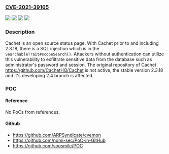 ### [CVE-2021-39165](https://cve.mitre.org/cgi-bin/cvename.cgi?name=CVE-2021-39165)
![](https://img.shields.io/static/v1?label=Product&message=Cachet&color=blue)
![](https://img.shields.io/static/v1?label=Version&message=n%2Fa&color=blue)
![](https://img.shields.io/static/v1?label=Vulnerability&message=CWE-287%3A%20Improper%20Authentication&color=brighgreen)
![](https://img.shields.io/static/v1?label=Vulnerability&message=CWE-89%3A%20Improper%20Neutralization%20of%20Special%20Elements%20used%20in%20an%20SQL%20Command%20('SQL%20Injection')&color=brighgreen)

### Description

Cachet is an open source status page. With Cachet prior to and including 2.3.18, there is a SQL injection which is in the `SearchableTrait#scopeSearch()`. Attackers without authentication can utilize this vulnerability to exfiltrate sensitive data from the database such as administrator's password and session. The original repository of Cachet <https://github.com/CachetHQ/Cachet> is not active, the stable version 2.3.18 and it's developing 2.4 branch is affected.

### POC

#### Reference
No PoCs from references.

#### Github
- https://github.com/ARPSyndicate/cvemon
- https://github.com/nomi-sec/PoC-in-GitHub
- https://github.com/soosmile/POC

